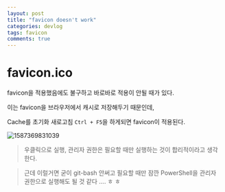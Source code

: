 ```yaml
---
layout: post
title: "favicon doesn't work"
categories: devlog
tags: favicon
comments: true
---
```


# favicon.ico

favicon을 적용했음에도 불구하고 바로바로 적용이 안될 때가 있다.

이는 favicon을 브라우저에서 캐시로 저장해두기 때문인데,

Cache를 초기화 새로고침 `Ctrl + F5`을 하게되면 favicon이 적용된다.

![1587369831039](C:\Users\solidw\AppData\Roaming\Typora\typora-user-images\1587369831039.png)

>  우클릭으로 실행, 관리자 권한은 필요할 때만 실행하는 것이 합리적이라고 생각한다.



> 근데 이럴거면 굳이 git-bash 안써고 필요할 때만 잠깐 PowerShell을 관리자 권한으로 실행해도 될 것 같다 .... ㅎ ㅎ